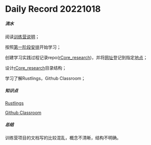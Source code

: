 # Daily Record 20221018

##### 流水

阅读[训练营说明](https://github.com/LearningOS/rust-based-os-comp2022)；

按照[第一阶段安排](https://github.com/LearningOS/rust-based-os-comp2022/blob/main/scheduling.md)开始学习；

创建学习实践过程记录repo([rCore_research](https://github.com/iKeepo/rCore_research))，并将[网址](https://github.com/iKeepo/rCore_research)登记到指定[地点](https://github.com/LearningOS/rust-based-os-comp2022/issues/1)；

设计[rCore_research](https://github.com/iKeepo/rCore_research)目录结构；

学习了解Rustlings，Github Classroom；

##### 知识点

[Rustlings](Understand_Rustlings_in_Rust.md)

[Github Classroom](Understand_Github_Classroom.md)

##### 总结

训练营项目的文档写的比较混乱，概念不清晰，结构不明确。